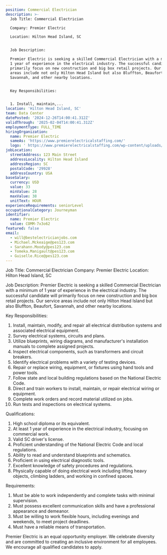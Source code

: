 ```yaml
---
position: Commercial Electrician
description: >-
  Job Title: Commercial Electrician

  Company: Premier Electric

  Location: Hilton Head Island, SC


  Job Description:

  Premier Electric is seeking a skilled Commercial Electrician with a minimum of
  1 year of experience in the electrical industry. The successful candidate will
  primarily focus on new construction and big box retail projects. Our service
  areas include not only Hilton Head Island but also Bluffton, Beaufort,
  Savannah, and other nearby locations.


  Key Responsibilities:


  1. Install, maintain,...
location: 'Hilton Head Island, SC'
team: Data Center
datePosted: '2024-12-26T14:00:41.312Z'
validThrough: '2025-02-04T14:00:41.312Z'
employmentType: FULL_TIME
hiringOrganization:
  name: Premier Electric
  sameAs: 'https://www.premierelectricalstaffing.com/'
  logo: ' https://www.premierelectricalstaffing.com/wp-content/uploads/2020/05/Premier-Electrical-Staffing-logo.png'
jobLocation:
  streetAddress: 123 Main Street
  addressLocality: Hilton Head Island
  addressRegion: SC
  postalCode: '29928'
  addressCountry: USA
baseSalary:
  currency: USD
  value: 33
  minValue: 28
  maxValue: 38
  unitText: HOUR
experienceRequirements: seniorLevel
occupationalCategory: Journeyman
identifier:
  name: Premier Electric
  value: COMM-7x3o62
featured: false
email:
  - will@bestelectricianjobs.com
  - Michael.Mckeaige@pes123.com
  - Sarahann.Moody@pes123.com
  - Tomeka.Manigault@pes123.com
  - Guiselle.Rice@pes123.com
---
```




Job Title: Commercial Electrician
Company: Premier Electric
Location: Hilton Head Island, SC

Job Description:
Premier Electric is seeking a skilled Commercial Electrician with a minimum of 1 year of experience in the electrical industry. The successful candidate will primarily focus on new construction and big box retail projects. Our service areas include not only Hilton Head Island but also Bluffton, Beaufort, Savannah, and other nearby locations.

Key Responsibilities:

1. Install, maintain, modify, and repair all electrical distribution systems and associated electrical equipment.
2. Survey electrical systems, circuits and plans.
3. Utilize blueprints, wiring diagrams, and manufacturer's installation manuals to complete assigned projects.
4. Inspect electrical components, such as transformers and circuit breakers.
5. Identify electrical problems with a variety of testing devices.
6. Repair or replace wiring, equipment, or fixtures using hand tools and power tools.
7. Follow state and local building regulations based on the National Electric Code.
8. Direct and train workers to install, maintain, or repair electrical wiring or equipment.
9. Complete work orders and record material utilized on jobs.
10. Run tests and inspections on electrical systems.

Qualifications:

1. High school diploma or its equivalent.
2. At least 1 year of experience in the electrical industry, focusing on commercial work.
3. Valid SC driver's license.
4. Proficient understanding of the National Electric Code and local regulations.
5. Ability to read and understand blueprints and schematics.
6. Proficient in using electrical diagnostic tools.
7. Excellent knowledge of safety procedures and regulations.
8. Physically capable of doing electrical work including lifting heavy objects, climbing ladders, and working in confined spaces.

Requirements:

1. Must be able to work independently and complete tasks with minimal supervision.
2. Must possess excellent communication skills and have a professional appearance and demeanor.
3. Must be willing to work flexible hours, including evenings and weekends, to meet project deadlines.
4. Must have a reliable means of transportation.

Premier Electric is an equal opportunity employer. We celebrate diversity and are committed to creating an inclusive environment for all employees. We encourage all qualified candidates to apply.

